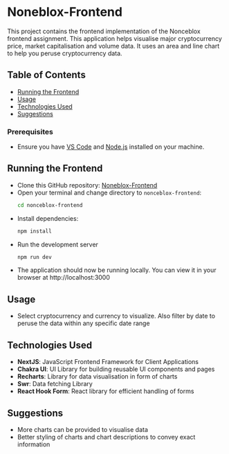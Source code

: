 # Noneblox-Frontend

This project contains the frontend implementation of the Nonceblox frontend assignment. This application helps visualise major cryptocurrency price, market capitalisation and volume data. It uses an area and line chart to help you peruse cryptocurrency data.


## Table of Contents
- [Running the Frontend](#running-the-frontend)
- [Usage](#usage)
- [Technologies Used](#technologies-used)
- [Suggestions](#suggestions)


### Prerequisites

- Ensure you have [VS Code](https://code.visualstudio.com/) and [Node.js](https://nodejs.org/) installed on your machine.

## Running the Frontend

- Clone this GitHub repository: [Noneblox-Frontend](https://github.com/yraeonti/nonceblox-frontend)
- Open your terminal and change directory to `nonceblox-frontend`:
  ```bash
  cd nonceblox-frontend
- Install dependencies:
  ```bash
  npm install
- Run the development server
  ```bash
  npm run dev
- The application should now be running locally. You can view it in your browser at http://localhost:3000

## Usage

- Select cryptocurrency and currency to visualize. Also filter by date to peruse the data within any specific date range

## Technologies Used

- **NextJS**: JavaScript Frontend Framework for Client Applications
- **Chakra UI**: UI Library for building reusable UI components and pages
- **Recharts**: Library for data visualisation in form of charts
- **Swr**: Data fetching Library
- **React Hook Form**: React library for efficient handling of forms


## Suggestions
- More charts can be provided to visualise data
- Better styling of charts and chart descriptions to convey exact information

